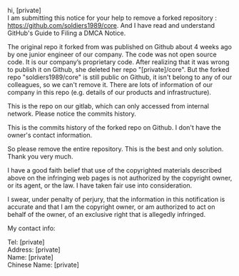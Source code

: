hi, [private]  
I am submitting this notice for your help to remove a forked repository : https://github.com/soldiers1989/core. And I have read and understand GitHub's Guide to Filing a DMCA Notice.  

The original repo it forked from was published on Github about 4 weeks ago by one junior engineer of our company. The code was not open source code. It is our company’s proprietary code. After realizing that it was wrong to publish it on Github, she deleted her repo "[private]/core". But the forked repo "soldiers1989/core" is still public on Github, it isn't belong to any of our colleagues, so we can't remove it. There are lots of information of our company in this repo (e.g. details of our products and infrastructure).    

This is the repo on our gitlab, which can only accessed from internal network. Please notice the commits history.  

This is the commits history of the forked repo on Github. I don't have the owner's contact information.  

So please remove the entire repository. This is the best and only solution. Thank you very much.  

I have a good faith belief that use of the copyrighted materials described above on the infringing web pages is not authorized by the copyright owner, or its agent, or the law. I have taken fair use into consideration.

I swear, under penalty of perjury, that the information in this notification is accurate and that I am the copyright owner, or am authorized to act on behalf of the owner, of an exclusive right that is allegedly infringed.

My contact info:

Tel: [private]  
Address: [private]  
Name: [private]    
Chinese Name: [private]  
